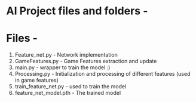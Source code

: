 # AI Project files and folders - 


# Files - 
1. Feature_net.py - Network implementation
2. GameFeatures.py  - Game Features extraction and update 
3. main.py - wrapper to train the model :)
4. Processing.py - Initialization and processing of different features (used in game features)
5. train_feature_net.py - used to train the model
6. feature_net_model.pth - The trained model
